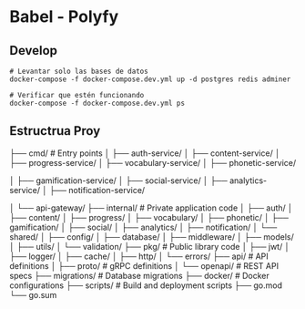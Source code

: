 # Babel - Polyfy

## Develop
```
# Levantar solo las bases de datos
docker-compose -f docker-compose.dev.yml up -d postgres redis adminer

# Verificar que estén funcionando
docker-compose -f docker-compose.dev.yml ps
```

## Estructrua Proy
├── cmd/                          # Entry points
│   ├── auth-service/
│   ├── content-service/
│   ├── progress-service/
│   ├── vocabulary-service/ 
│   ├── phonetic-service/

│   ├── gamification-service/
│   ├── social-service/
│   ├── analytics-service/
│   ├── notification-service/

│   └── api-gateway/
├── internal/                     # Private application code
│   ├── auth/
│   ├── content/
│   ├── progress/
│   ├── vocabulary/
│   ├── phonetic/
│   ├── gamification/
│   ├── social/
│   ├── analytics/
│   ├── notification/
│   └── shared/
│       ├── config/
│       ├── database/
│       ├── middleware/
│       ├── models/
│       ├── utils/
│       └── validation/
├── pkg/                          # Public library code
│   ├── jwt/
│   ├── logger/
│   ├── cache/
│   ├── http/
│   └── errors/
├── api/                          # API definitions
│   ├── proto/                    # gRPC definitions
│   └── openapi/                  # REST API specs
├── migrations/                   # Database migrations
├── docker/                       # Docker configurations
├── scripts/                      # Build and deployment scripts
├── go.mod
└── go.sum